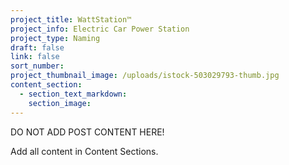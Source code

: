 ```yaml
---
project_title: WattStation™
project_info: Electric Car Power Station
project_type: Naming
draft: false
link: false
sort_number:
project_thumbnail_image: /uploads/istock-503029793-thumb.jpg
content_section:
  - section_text_markdown:
    section_image:
---
```



DO NOT ADD POST CONTENT HERE!

Add all content in Content Sections.
